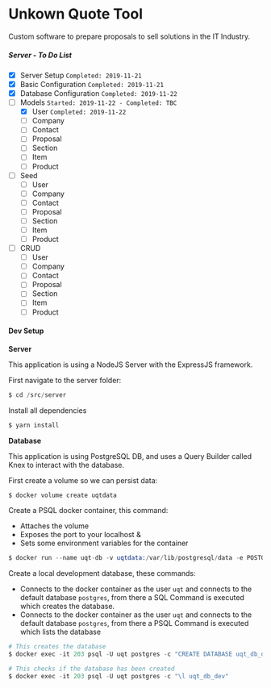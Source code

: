 # Unkown Quote Tool

Custom software to prepare proposals to sell solutions in the IT Industry.

##### Server - To Do List

- [x] Server Setup `Completed: 2019-11-21`
- [x] Basic Configuration `Completed: 2019-11-21`
- [x] Database Configuration `Completed: 2019-11-22`
- [ ] Models `Started: 2019-11-22 - Completed: TBC`
  - [x] User `Completed: 2019-11-22`
  - [ ] Company
  - [ ] Contact
  - [ ] Proposal
  - [ ] Section
  - [ ] Item
  - [ ] Product
- [ ] Seed
  - [ ] User
  - [ ] Company
  - [ ] Contact
  - [ ] Proposal
  - [ ] Section
  - [ ] Item
  - [ ] Product
- [ ] CRUD
  - [ ] User
  - [ ] Company
  - [ ] Contact
  - [ ] Proposal
  - [ ] Section
  - [ ] Item
  - [ ] Product

#### Dev Setup

**Server**

This application is using a NodeJS Server with the ExpressJS framework.

First navigate to the server folder:

```s
$ cd /src/server
```

Install all dependencies

```s
$ yarn install
```

**Database**

This application is using PostgreSQL DB, and uses a Query Builder called Knex to interact with the database.

First create a volume so we can persist data:

```s
$ docker volume create uqtdata
```

Create a PSQL docker container, this command:

- Attaches the volume
- Exposes the port to your localhost &
- Sets some environment variables for the container

```s
$ docker run --name uqt-db -v uqtdata:/var/lib/postgresql/data -e POSTGRES_USER=uqt -e POSTGRES_PASSWORD=uqt-psql-db -p 5432:5432 -d postgres:latest
```

Create a local development database, these commands:

- Connects to the docker container as the user `uqt` and connects to the default database `postgres`, from there a SQL Command is executed which creates the database.
- Connects to the docker container as the user `uqt` and connects to the default database `postgres`, from there a PSQL Command is executed which lists the database

```s
# This creates the database
$ docker exec -it 203 psql -U uqt postgres -c "CREATE DATABASE uqt_db_dev"

# This checks if the database has been created
$ docker exec -it 203 psql -U uqt postgres -c "\l uqt_db_dev"
```
